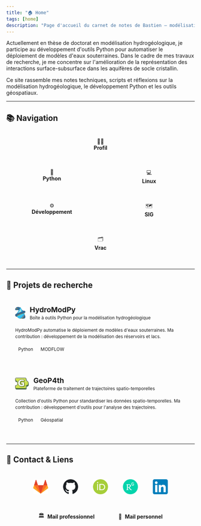 ```yaml
---
title: "🏠 Home"
tags: [home]
description: "Page d'accueil du carnet de notes de Bastien – modélisation hydrogéologique, Python et outils géospatiaux"
---
```

Actuellement en thèse de doctorat en modélisation hydrogéologique, je participe au développement d'outils Python pour automatiser le déploiement de modèles d'eaux souterraines. Dans le cadre de mes travaux de recherche, je me concentre sur l'amélioration de la représentation des interactions surface-subsurface dans les aquifères de socle cristallin.

Ce site rassemble mes notes techniques, scripts et réflexions sur la modélisation hydrogéologique, le développement Python et les outils géospatiaux.

---
<style>
/* Désactive les popovers uniquement sur cette page */
.popover {
  display: none !important;
}
</style>

## 📚 Navigation

<div style="display: flex; flex-wrap: wrap; gap: 1rem; margin-bottom: 2rem;">
  <a href="/Notes/Profil/Profil" style="flex: 1 1 800px; border: 2px solid var(--lightgray); border-radius: 12px; padding: 1rem; background: var(--light); text-align: center; text-decoration: none; color: inherit;">
    👨‍🎓<br><strong style="color: var(--dark);">Profil</strong>
  </a>
  <a href="/Notes/Python/Python Hub" style="flex: 1 1 200px; border: 2px solid var(--lightgray); border-radius: 12px; padding: 1rem; background: var(--light); text-align: center; text-decoration: none; color: inherit;">
    🐍<br><strong style="color: var(--dark);">Python</strong>
  </a>
  <a href="/notes/linux" style="flex: 1 1 200px; border: 2px solid var(--lightgray); border-radius: 12px; padding: 1rem; background: var(--light); text-align: center; text-decoration: none; color: inherit;">
    💻<br><strong style="color: var(--dark);">Linux</strong>
  </a>
  <a href="/notes/dev" style="flex: 1 1 200px; border: 2px solid var(--lightgray); border-radius: 12px; padding: 1rem; background: var(--light); text-align: center; text-decoration: none; color: inherit;">
    ⚙️<br><strong style="color: var(--dark);">Développement</strong>
  </a>
  <a href="/notes/sig" style="flex: 1 1 200px; border: 2px solid var(--lightgray); border-radius: 12px; padding: 1rem; background: var(--light); text-align: center; text-decoration: none; color: inherit;">
    🗺️<br><strong style="color: var(--dark);">SIG</strong>
  </a>
  <a href="/notes/vrac" style="flex: 1 1 200px; border: 2px solid var(--lightgray); border-radius: 12px; padding: 1rem; background: var(--light); text-align: center; text-decoration: none; color: inherit;">
    🗂️<br><strong style="color: var(--dark);">Vrac</strong>
  </a>
</div>

---

## 🚀 Projets de recherche

<div style="display: flex; flex-wrap: wrap; gap: 1rem; margin-bottom: 2rem;">
  <a href="https://gitlab.com/Alex-Gauvain/HydroModPy/-/tree/dev?ref_type=heads" style="flex: 1 1 300px; border: 2px solid var(--lightgray); border-radius: 12px; padding: 1.5rem; background: var(--light); text-decoration: none; color: inherit; display: block;">
    <div style="display: flex; align-items: center; gap: 0.75rem; margin-bottom: 1rem;">
      <img src="assets/hydromodpy-logo.png" alt="HydroModPy" style="height: 32px; width: auto; object-fit: contain;">
      <div>
        <strong style="font-size: 1.2rem; color: var(--dark);">HydroModPy</strong><br>
        <small style="color: var(--gray);">Boîte à outils Python pour la modélisation hydrogéologique</small>
      </div>
    </div>
    <small style="color: var(--darkgray);">HydroModPy automatise le déploiement de modèles d'eaux souterraines. Ma contribution : développement de la modélisation des réservoirs et lacs.</small><br><br>
    <span style="background: var(--lightgray); color: var(--darkgray); padding: 0.2rem 0.5rem; border-radius: 8px; font-size: 0.75rem;">Python</span>
    <span style="background: var(--lightgray); color: var(--darkgray); padding: 0.2rem 0.5rem; border-radius: 8px; font-size: 0.75rem;">MODFLOW</span>
  </a>
  
  <a href="https://gitlab.com/AlexandreCoche/geop4th" style="flex: 1 1 300px; border: 2px solid var(--lightgray); border-radius: 12px; padding: 1.5rem; background: var(--light); text-decoration: none; color: inherit; display: block;">
    <div style="display: flex; align-items: center; gap: 0.75rem; margin-bottom: 1rem;">
      <img src="assets/geop4th-logo.png" alt="GeoP4th" style="height: 32px; width: auto; object-fit: contain;">
      <div>
        <strong style="font-size: 1.2rem; color: var(--dark);">GeoP4th</strong><br>
        <small style="color: var(--gray);">Plateforme de traitement de trajectoires spatio-temporelles</small>
      </div>
    </div>
    <small style="color: var(--darkgray);">Collection d'outils Python pour standardiser les données spatio-temporelles. Ma contribution : développement d'outils pour l'analyse des trajectoires.</small><br><br>
    <span style="background: var(--lightgray); color: var(--darkgray); padding: 0.2rem 0.5rem; border-radius: 8px; font-size: 0.75rem;">Python</span>
    <span style="background: var(--lightgray); color: var(--darkgray); padding: 0.2rem 0.5rem; border-radius: 8px; font-size: 0.75rem;">Géospatial</span>
  </a>
</div>

---

## 🔗 Contact & Liens

<div style="display: flex; justify-content: center; gap: 1.5rem; margin-top: 2rem; flex-wrap: wrap; align-items: center;">
  
  <a href="https://gitlab.com/Bastien_Boivin" style="display: block; padding: 0.5rem; border-radius: 8px; transition: transform 0.2s;">
    <img src="assets/gitlab-logo.png" alt="GitLab" style="width: 40px; height: 40px;">
  </a>
  
  <a href="https://github.com/bastien-boivin" style="display: block; padding: 0.5rem; border-radius: 8px; transition: transform 0.2s;">
    <img src="assets/github-logo.png" alt="GitHub" style="width: 40px; height: 40px;">
  </a>
  
  <a href="https://orcid.org/0009-0001-5738-3503" style="display: block; padding: 0.5rem; border-radius: 8px; transition: transform 0.2s;">
    <img src="assets/orcid-logo.png" alt="ORCID" style="width: 40px; height: 40px;">
  </a>
  
  <a href="https://www.researchgate.net/profile/Bastien-Boivin" style="display: block; padding: 0.5rem; border-radius: 8px; transition: transform 0.2s;">
    <img src="assets/researchgate-logo.png" alt="ResearchGate" style="width: 40px; height: 40px;">
  </a>
  
  <a href="https://www.linkedin.com/in/bastien-boivin/" style="display: block; padding: 0.5rem; border-radius: 8px; transition: transform 0.2s;">
    <img src="assets/linkedin-logo.png" alt="LinkedIn" style="width: 40px; height: 40px;">
  </a>
  
</div>

<div style="display: flex; justify-content: center; gap: 2rem; margin-top: 1.5rem; flex-wrap: wrap;">

  <a href="mailto:bastien.boivin@univ-rennes.fr" style="display: flex; align-items: center; gap: 0.5rem; padding: 0.75rem 1rem; border: 2px solid var(--lightgray); border-radius: 8px; background: var(--light); text-decoration: none; color: inherit;">
    🏛️
    <strong style="color: var(--dark);">Mail professionnel</strong>
  </a>
  
  <a href="mailto:bastien.boivin@proton.me" style="display: flex; align-items: center; gap: 0.5rem; padding: 0.75rem 1rem; border: 2px solid var(--lightgray); border-radius: 8px; background: var(--light); text-decoration: none; color: inherit;">
    📧
    <strong style="color: var(--dark);">Mail personnel</strong>
  </a>
</div>